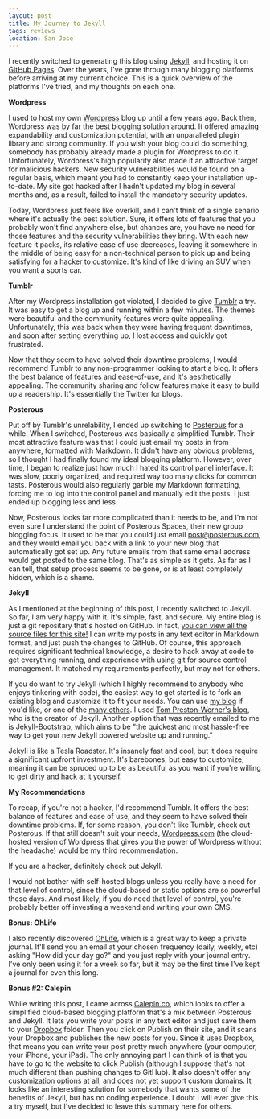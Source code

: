 ```yaml
---
layout: post
title: My Journey to Jekyll
tags: reviews
location: San Jose
---
```


I recently switched to generating this blog using [Jekyll](http://jekyllrb.com/), and hosting it on [GitHub Pages](http://pages.github.com/). Over the years, I've gone through many blogging platforms before arriving at my current choice. This is a quick overview of the platforms I've tried, and my thoughts on each one.

**Wordpress**

I used to host my own [Wordpress](http://wordpress.org/) blog up until a few years ago. Back then, Wordpress was by far the best blogging solution around. It offered amazing expandability and customization potential, with an unparalleled plugin library and strong community. If you wish your blog could do something, somebody has probably already made a plugin for Wordpress to do it. Unfortunately, Wordpress's high popularity also made it an attractive target for malicious hackers. New security vulnerabilities would be found on a regular basis, which meant you had to constantly keep your installation up-to-date. My site got hacked after I hadn't updated my blog in several months and, as a result, failed to install the mandatory security updates.

Today, Wordpress just feels like overkill, and I can't think of a single senario where it's actually the best solution. Sure, it offers lots of features that you probably won't find anywhere else, but chances are, you have no need for those features and the security vulnerabilities they bring. With each new feature it packs, its relative ease of use decreases, leaving it somewhere in the middle of being easy for a non-technical person to pick up and being satisfying for a hacker to customize. It's kind of like driving an SUV when you want a sports car.

**Tumblr**

After my Wordpress installation got violated, I decided to give [Tumblr](http://tumblr.com) a try. It was easy to get a blog up and running within a few minutes. The themes were beautiful and the community features were quite appealing. Unfortunately, this was back when they were having frequent downtimes, and soon after setting everything up, I lost access and quickly got frustrated.

Now that they seem to have solved their downtime problems, I would recommend Tumblr to any non-programmer looking to start a blog. It offers the best balance of features and ease-of-use, and it's aesthetically appealing. The community sharing and follow features make it easy to build up a readership. It's essentially the Twitter for blogs.

**Posterous**

Put off by Tumblr's unrelability, I ended up switching to [Posterous](http://posterous.com) for a while. When I switched, Posterous was basically a simplified Tumblr. Their most attractive feature was that I could just email my posts in from anywhere, formatted with Markdown. It didn't have any obvious problems, so I thought I had finally found my ideal blogging platform. However, over time, I began to realize just how much I hated its control panel interface. It was slow, poorly organized, and required way too many clicks for common tasts. Posterous would also regularly garble my Markdown formatting, forcing me to log into the control panel and manually edit the posts. I just ended up blogging less and less.

Now, Posterous looks far more complicated than it needs to be, and I'm not even sure I understand the point of Posterous Spaces, their new group blogging focus. It used to be that you could just email post@posterous.com, and they would email you back with a link to your new blog that automatically got set up. Any future emails from that same email address would get posted to the same blog. That's as simple as it gets. As far as I can tell, that setup process seems to be gone, or is at least completely hidden, which is a shame.

**Jekyll**

As I mentioned at the beginning of this post, I recently switched to Jekyll. So far, I am very happy with it. It's simple, fast, and secure. My entire blog is just a git repositary that's hosted on GitHub. In fact, [you can view all the source files for this site!](https://github.com/neilgupta/neilgupta.github.com) I can write my posts in any text editor in Markdown format, and just push the changes to GitHub. Of course, this approach requires significant technical knowledge, a desire to hack away at code to get everything running, and experience with using git for source control management. It matched my requirements perfectly, but may not for others.

If you do want to try Jekyll (which I highly recommend to anybody who enjoys tinkering with code), the easiest way to get started is to fork an existing blog and customize it to fit your needs. You can use [my blog](https://github.com/neilgupta/neilgupta.github.com) if you'd like, or one of the [many others](https://github.com/mojombo/jekyll/wiki/Sites). I used [Tom Preston-Werner's blog](http://tom.preston-werner.com/), who is the creator of Jekyll. Another option that was recently emailed to me is [Jekyll-Bootstrap](http://jekyllbootstrap.com/), which aims to be "the quickest and most hassle-free way to get your new Jekyll powered website up and running."

Jekyll is like a Tesla Roadster. It's insanely fast and cool, but it does require a significant upfront investment. It's barebones, but easy to customize, meaning it can be spruced up to be as beautiful as you want if you're willing to get dirty and hack at it yourself.

**My Recommendations**

To recap, if you're not a hacker, I'd recommend Tumblr. It offers the best balance of features and ease of use, and they seem to have solved their downtime problems. If, for some reason, you don't like Tumblr, check out Posterous. If that still doesn't suit your needs, [Wordpress.com](http://wordpress.com) (the cloud-hosted version of Wordpress that gives you the power of Wordpress without the headache) would be my third recommendation.

If you are a hacker, definitely check out Jekyll.

I would not bother with self-hosted blogs unless you really have a need for that level of control, since the cloud-based or static options are so powerful these days. And most likely, if you do need that level of control, you're probably better off investing a weekend and writing your own CMS.

**Bonus: OhLife**

I also recently discovered [OhLife](http://ohlife.com/), which is a great way to keep a private journal. It'll send you an email at your chosen frequency (daily, weekly, etc) asking "How did your day go?" and you just reply with your journal entry. I've only been using it for a week so far, but it may be the first time I've kept a journal for even this long.

**Bonus #2: Calepin**

While writing this post, I came across [Calepin.co](http://calepin.co/), which looks to offer a simplified cloud-based blogging platform that's a mix between Posterous and Jekyll. It lets you write your posts in any text editor and just save them to your [Dropbox](http://dropbox.com) folder. Then you click on Publish on their site, and it scans your Dropbox and publishes the new posts for you. Since it uses Dropbox, that means you can write your post pretty much anywhere (your computer, your iPhone, your iPad). The only annoying part I can think of is that you have to go to the website to click Publish (although I suppose that's not much different than pushing changes to GitHub). It also doesn't offer any customization options at all, and does not yet support custom domains. It looks like an interesting solution for somebody that wants some of the benefits of Jekyll, but has no coding experience. I doubt I will ever give this a try myself, but I've decided to leave this summary here for others.